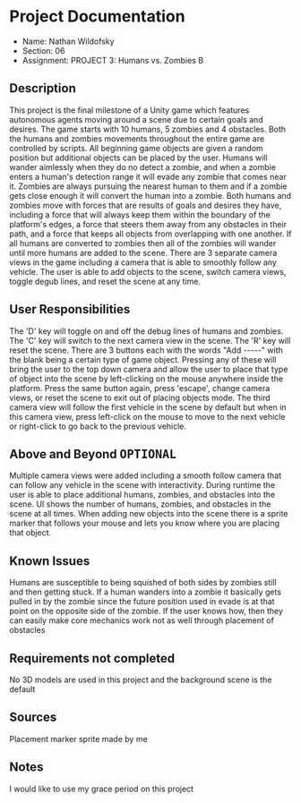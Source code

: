 # Project Documentation

-   Name: Nathan Wildofsky
-   Section: 06
-   Assignment: PROJECT 3: Humans vs. Zombies B


## Description

This project is the final milestone of a Unity game which features autonomous agents moving around a scene due to certain goals and desires. The game starts with 10 humans, 5 zombies and 4 obstacles. Both the humans and zombies movements throughout the entire game are controlled by scripts. All beginning game objects are given a random position but additional objects can be placed by the user. Humans will wander aimlessly when they do no detect a zombie, and when a zombie enters a human's detection range it will evade any zombie that comes near it. Zombies are always pursuing the nearest human to them and if a zombie gets close enough it will convert the human into a zombie. Both humans and zombies move with forces that are results of goals and desires they have, including a force that will always keep them within the boundary of the platform's edges, a force that steers them away from any obstacles in their path, and a force that keeps all objects from overlapping with one another. If all humans are converted to zombies then all of the zombies will wander until more humans are added to the scene. There are 3 separate camera views in the game including a camera that is able to smoothly follow any vehicle. The user is able to add objects to the scene, switch camera views, toggle degub lines, and reset the scene at any time.

## User Responsibilities

The 'D' key will toggle on and off the debug lines of humans and zombies.
The 'C' key will switch to the next camera view in the scene.
The 'R' key will reset the scene.
There are 3 buttons each with the words "Add -----" with the blank being a certain type of game object. Pressing any of these will bring the user to the top down camera and allow the user to place that type of object into the scene by left-clicking on the mouse anywhere inside the platform. Press the same button again, press 'escape', change camera views, or reset the scene to exit out of placing objects mode.
The third camera view will follow the first vehicle in the scene by default but when in this camera view, press left-click on the mouse to move to the next vehicle or right-click to go back to the previous vehicle.

## Above and Beyond <kbd>OPTIONAL</kbd>

Multiple camera views were added including a smooth follow camera that can follow any vehicle in the scene with interactivity.
During runtime the user is able to place additional humans, zombies, and obstacles into the scene.
UI shows the number of humans, zombies, and obstacles in the scene at all times.
When adding new objects into the scene there is a sprite marker that follows your mouse and lets you know where you are placing that object.

## Known Issues

Humans are susceptible to being squished of both sides by zombies still and then getting stuck.
If a human wanders into a zombie it basically gets pulled in by the zombie since the future position used in evade is at that point on the opposite side of the zombie.
If the user knows how, then they can easily make core mechanics work not as well through placement of obstacles

## Requirements not completed

No 3D models are used in this project and the background scene is the default

## Sources

Placement marker sprite made by me

## Notes

I would like to use my grace period on this project

